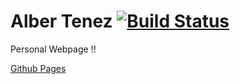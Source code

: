 # Alber Tenez [![Build Status](https://travis-ci.org/AlbertSabate/AlberTenez.svg?branch=master)](https://travis-ci.org/AlbertSabate/AlberTenez)
Personal Webpage !!

[Github Pages](https://albertenez.com)
